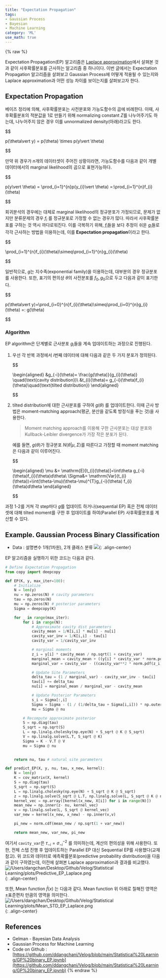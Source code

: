 ```yaml
---
title: "Expectation Propagation"
tags:
- Gaussian Process
- Bayesian
- Machine Learning
category: 'ML'
use_math: true
---
```

{% raw %}

Expectation Propagation(EP) 알고리즘은 [Laplace approximation](https://ddangchani.github.io/ML/Laplace-Approximation-GP-classifier)에서 살펴본 것과 같이 사후확률분포를 근사하는 알고리즘 중 하나이다. 이번 글에서는 Expectation Propagation 알고리즘을 살펴보고 Gaussian Process에 어떻게 적용될 수 있는지와 Laplace approximation과 어떤 성능 차이를 보이는지를 살펴보고자 한다.

## Expectation Propagation

베이즈 정리에 의해, 사후확률분포는 사전분포와 가능도함수의 곱에 비례한다. 이때, 사후확률분포의 적분값을 1로 만들기 위해 normalizing constant $Z$를 나누어주기도 하는데, 나누어주지 않은 경우 이를 unnormalized density(아래)라고도 한다.

$$

p(\theta\vert y) = p(\theta) \times p(y\vert \theta)

$$

만약 위 경우가 $n$개의 데이터셋이 주어진 상황이라면, 가능도함수를 다음과 같이 개별 데이터에서의 marginal likelihood의 곱으로 표현가능하다.

$$

p(y\vert \theta) = \prod_{i=1}^{n}p(y_{i}\vert \theta) =:\prod_{i=1}^{n}f_{i}(\theta) 

$$

회귀분석의 경우에는 대체로 marginal likelihood의 정규분포가 가정되므로, 문제가 없지만 분류문제의 경우 $f_{i}$ 를 정규분포로 가정할 수 없는 경우가 많다. 따라서 사후확률분포를 구하는 것 역시 까다로워진다. 이를 극복하기 위해, $f_{i}$들을 보다 추정이 쉬운 $g_{i}$들로 각각 근사하는 방법을 이용하는데, 이를 **Expectation propagation**이라고 한다.

$$

\prod_{i=1}^{n}f_{i}(\theta)\simeq\prod_{i=1}^{n}g_{i}(\theta)

$$

일반적으로, $g$는 지수족(exponential family)을 이용하는데, 대부분의 경우 정규분포를 사용한다. 또한, 표기의 편의상 $\theta$의 사전분포를 $f_0,g_0$으로 두고 다음과 같이 표기한다.

$$

p(\theta\vert y)=\prod_{i=0}^{n}f_{i}(\theta)\simeq\prod_{i=0}^{n}g_{i}(\theta) =: g(\theta)

$$

### Algorithm

EP algorithm은 단계별로 근사분포 $g_{i}$들을 계속 업데이트하는 과정으로 진행된다. 
1. 우선 각 반복 과정에서 $i$번째 데이터에 대해 다음과 같은 두 가지 분포가 정의된다.

    $$

    \begin{aligned}
    &g_{-i}(\theta)= \frac{g(\theta)}{g_{i}(\theta)} \quad(\text{cavity distribution})\\
    &t_{i}(\theta)= g_{-i}(\theta)f_{i}(\theta)\quad(\text{tilted distribution})
    \end{aligned}

    $$

2. tilted distribution에 대한 근사분포를 구하여 $g(\theta)$ 를 업데이트한다. 이때 근사 방법은 moment-matching approach(평균, 분산을 같도록 방정식을 푸는 것)을 사용한다.
    
    > Moment matching approach를 이용해 구한 근사분포는 대상 분포와 Kullback-Leibler divergence가 가장 작은 분포가 된다.

    예를 들면, $g(\theta)$가 정규분포 $N(\theta\vert\mu,\Sigma)$를 따른다고 가정할 때 moment matching은 다음과 같이 이루어진다.

    $$

    \begin{aligned}
    \mu &= \mathrm{E}[t_{i}(\theta)]=\int\theta g_{-i}(\theta)f_{i}(\theta)d\theta\\
    \Sigma&= \mathrm{Var}(t_{i}(\theta))=\int(\theta-\mu)(\theta-\mu)^{T}g_{-i}(\theta) f_{i}(\theta)d\theta
    \end{aligned}

    $$

과정 1-2를 거쳐 각 step마다 $g$를 업데이트 하거나(sequential EP) 혹은 전체 데이터셋에 대해 tilted moment를 구한 후 업데이트를 하여(Parallel EP) 사후확률분포를 계산할 수 있다.

## Example. Gaussian Process Binary Classification

- Data : 설명변수 1개(1차원), 2개 클래스 분류
![](/assets/img/GP_binary_data.png){: .align-center}

EP 알고리즘을 실행하기 위한 코드는 다음과 같다. 
```python
# Define Expectation Propagation
from copy import deepcopy

def EP(K, y, max_iter=100):
    # Initialize
    N = len(y)
    nu = np.zeros(N) # cavity parameters
    tau = np.zeros(N)
    mu = np.zeros(N) # posterior parameters
    Sigma = deepcopy(K)  

    for _ in range(max_iter):
        for i in range(N):
            # Approximate cavity dist parameters
            cavity_mean = 1/K[i,i] * mu[i] - nu[i]
            cavity_var_inv = 1/K[i,i] - tau[i]
            cavity_var = 1/cavity_var_inv

            # marginal moments
            z_i = y[i] * cavity_mean / np.sqrt(1 + cavity_var)
            marginal_mean = cavity_mean + ((y[i] * cavity_var * norm.pdf(z_i)) / (norm.cdf(z_i) * np.sqrt(1 + cavity_var)))
            marginal_var = cavity_var - ((cavity_var**2 * norm.pdf(z_i)) / (norm.cdf(z_i) * (1 + cavity_var))) * (z_i + norm.pdf(z_i)/norm.cdf(z_i))

            # Update Site Parameters
            delta_tau = (1 / marginal_var) - cavity_var_inv - tau[i]
            tau[i] += delta_tau
            nu[i] = marginal_mean / marginal_var - cavity_mean

            # Update Posterior Parameters
            s_i = Sigma[:,i]
            Sigma = Sigma - (1 / (1/delta_tau + Sigma[i,i])) * np.outer(s_i, s_i)
            mu = Sigma @ nu

        # Recompute approximate posterior
        S = np.diag(tau)
        S_sqrt = np.sqrt(S)
        L = np.linalg.cholesky(np.eye(N) + S_sqrt @ K @ S_sqrt)
        V = np.linalg.solve(L.T, S_sqrt @ K)
        Sigma = K - V.T @ V
        mu = Sigma @ nu

    
    return nu, tau # natural site parameters

def predict_EP(X, y, nu, tau, x_new, kernel):
    N = len(y)
    K = cov_matrix(X, kernel)
    S = np.diag(tau)
    S_sqrt = np.sqrt(S)
    L = np.linalg.cholesky(np.eye(N) + S_sqrt @ K @ S_sqrt)
    z = np.linalg.solve(S_sqrt @ L.T, np.linalg.solve(L, S_sqrt @ K @ nu))
    kernel_vec = np.array([kernel(x_new, X[i]) for i in range(N)])
    mean_new = np.inner(z- nu, kernel_vec)
    v = np.linalg.solve(L, S_sqrt @ kernel_vec)
    var_new = kernel(x_new, x_new) - np.inner(v,v)

    pi_new = norm.cdf(mean_new / np.sqrt(1 + var_new))

    return mean_new, var_new, pi_new            
```

여기서 `cavity_var`은 $\tau_{-i}=\sigma_{-i}^{-2}$ 를 의미하는데, 계산의 편의성을 위해 사용한다. 또한, 전체 스텝 진행 후 업데이트하는 Parallel EP 대신 Sequential EP를 사용했다(교재 참고). 위 코드와 데이터로 예측확률분포(predictive probability distribution)을 다음과 같이 구하였는데, 이전에 살펴본 Laplace approximation과 결과를 비교했다.
![/Users/dangchan/Desktop/Github/Velog/Statistical Learning/plots/Predictive_EP_Laplace.png](/assets/img/Predictive_EP_Laplace.png){: .align-center}

또한, Mean function $\bar f(x)$ 는 다음과 같다. Mean function 위 아래로 칠해진 영역은 $\pm$표준편차 만큼의 영역을 의미한다.
![/Users/dangchan/Desktop/Github/Velog/Statistical Learning/plots/Mean_STD_EP_Laplace.png](/assets/img/Mean_STD_EP_Laplace.png){: .align-center}

 
## References
- Gelman - Bayesian Data Analysis
- Gaussian Process for Machine Learning
- Code on Github : [https://github.com/ddangchani/Velog/blob/main/Statistical%20Learning/GP%20binary_EP.ipynb](https://github.com/ddangchani/Velog/blob/main/Statistical%20Learning/GP%20binary_EP.ipynb)
{% endraw %}